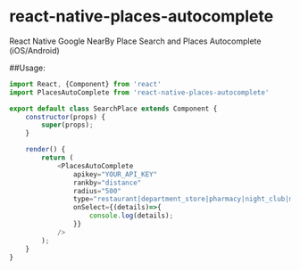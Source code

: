 # react-native-places-autocomplete
React Native Google NearBy Place Search and Places Autocomplete (iOS/Android)

##Usage: 

```javascript
import React, {Component} from 'react'
import PlacesAutoComplete from 'react-native-places-autocomplete'

export default class SearchPlace extends Component {
    constructor(props) {
        super(props);
    }

    render() {
        return (
            <PlacesAutoComplete
                apikey="YOUR_API_KEY"
                rankby="distance"
                radius="500"
                type="restaurant|department_store|pharmacy|night_club|movie_theater|bowling_alley|book_store|meal_delivery|meal_takeaway|lodging|bar"
                onSelect={(details)=>{
                    console.log(details);
                }}
            />
        );
    }
}
```
